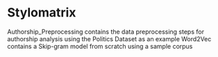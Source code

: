 # Stylomatrix
Authorship_Preprocessing contains the data preprocessing steps for authorship analysis using the Politics Dataset as an example
Word2Vec contains a Skip-gram model from scratch using a sample corpus
